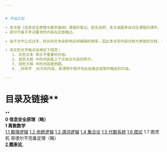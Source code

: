 ```yaml
---


# 开始之前

- 本文是《信息安全原理与数学基础》课程的笔记。若无说明，本文插图来自对应课程的课件。
- 部分不属于考试要求的内容在此暂略过。

- 由于文中公式过多，较长的文本会影响后续编辑的效率，因此本文将内容分割为单独的文档，在本文中给出目录和链接。

- 本文的文字格式采用如下规范：
   1. 灰色文本 表示不重要的内容。
   2. 蓝色方框 中的内容是上下文相关内容的例子。
   3. 绿色方框 中的内容是例题。
   4. _斜体字 _标示的内容，是课程中展开但此处略去或暂时略去的内容。

---
```



# 目录及链接**
**<br />**0 信息安全原理（略）**<br />**1 离散数学**<br />[1.1 数理逻辑](https://www.yuque.com/xianyuxuan/coding/sfs9gg#1fxoO)
[1.2 命题逻辑](https://www.yuque.com/xianyuxuan/coding/sfs9gg#ky488)
[1.3 谓词逻辑](https://www.yuque.com/xianyuxuan/coding/sfs9gg#GVbNr)
[1.4 集合论](https://www.yuque.com/xianyuxuan/coding/lfxqyr)
[1.5 代数系统](https://www.yuque.com/xianyuxuan/coding/con4s8)
[1.6 图论](https://www.yuque.com/xianyuxuan/coding/tiympp)
1.7 图灵机 哥德尔不完备定理（略）<br />[**2 概率论** ](https://www.yuque.com/xianyuxuan/coding/uifky8)

